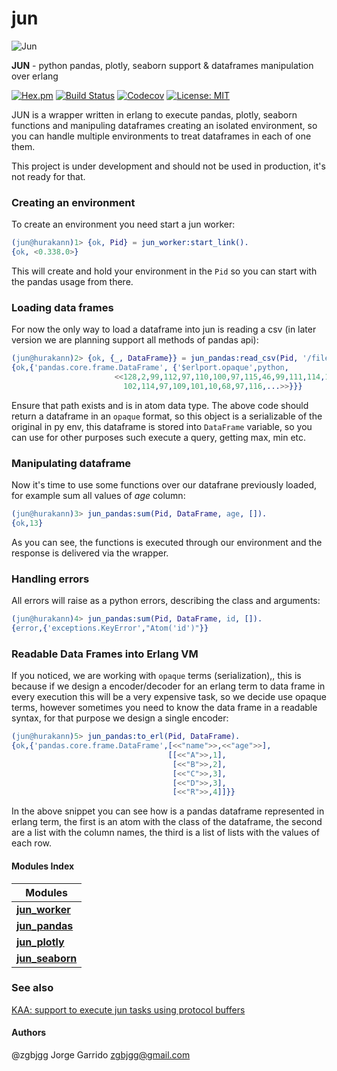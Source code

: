 # jun

![Jun](https://user-images.githubusercontent.com/1471055/28333993-51d90ad4-6bbf-11e7-98f2-16a9fd2844df.png)

**JUN** - python pandas, plotly, seaborn support & dataframes manipulation over erlang

[![Hex.pm](https://img.shields.io/hexpm/v/jun.svg)](https://hex.pm/packages/jun) 
[![Build Status](https://travis-ci.org/zgbjgg/jun.svg?branch=master)](https://travis-ci.org/zgbjgg/jun)
[![Codecov](https://img.shields.io/codecov/c/github/zgbjgg/jun.svg)](https://codecov.io/gh/zgbjgg/jun)
[![License: MIT](https://img.shields.io/github/license/zgbjgg/jun.svg)](https://raw.githubusercontent.com/zgbjgg/jun/master/LICENSE)

JUN is a wrapper written in erlang to execute pandas, plotly, seaborn functions and manipuling dataframes creating an isolated environment, so you can handle multiple environments to treat dataframes in each of one them.

This project is under development and should not be used in production, it's not ready for that.

### Creating an environment

To create an environment you need start a jun worker:

```erlang
(jun@hurakann)1> {ok, Pid} = jun_worker:start_link().
{ok, <0.338.0>}
```

This will create and hold your environment in the `Pid` so you can start with the pandas usage from there.

### Loading data frames

For now the only way to load a dataframe into jun is reading a csv (in later version we are planning support all methods of pandas api):

```erlang
(jun@hurakann)2> {ok, {_, DataFrame}} = jun_pandas:read_csv(Pid, '/file.csv').
{ok,{'pandas.core.frame.DataFrame', {'$erlport.opaque',python,
                       <<128,2,99,112,97,110,100,97,115,46,99,111,114,101,46,
                         102,114,97,109,101,10,68,97,116,...>>}}}
```

Ensure that path exists and is in atom data type. The above code should return a dataframe in an `opaque` format, so this object is a serializable of the original in py env,
this dataframe is stored into `DataFrame` variable, so you can use for other purposes such execute a query, getting max, min etc.

### Manipulating dataframe

Now it's time to use some functions over our datafrane previously loaded, for example sum all values of _age_ column:

```erlang
(jun@hurakann)3> jun_pandas:sum(Pid, DataFrame, age, []).
{ok,13}
```

As you can see, the functions is executed through our environment and the response is delivered via the wrapper.

### Handling errors

All errors will raise as a python errors, describing the class and arguments:

```erlang
(jun@hurakann)4> jun_pandas:sum(Pid, DataFrame, id, []). 
{error,{'exceptions.KeyError',"Atom('id')"}}
```

### Readable Data Frames into Erlang VM

If you noticed, we are working with `opaque` terms (serialization),, this is because if we design a encoder/decoder for an erlang term to data frame in every execution
this will be a very expensive task, so we decide use opaque terms, however sometimes you need to know the data frame in a readable syntax, for that purpose we design
a single encoder:

```erlang
(jun@hurakann)5> jun_pandas:to_erl(Pid, DataFrame).
{ok,{'pandas.core.frame.DataFrame',[<<"name">>,<<"age">>],
                                   [[<<"A">>,1],
                                    [<<"B">>,2],
                                    [<<"C">>,3],
                                    [<<"D">>,3],
                                    [<<"R">>,4]]}}
```

In the above snippet you can see how is a pandas dataframe represented in erlang term, the first is an atom with the class of the dataframe, the second are
a list with the column names, the third is a list of lists with the values of each row.

#### Modules Index

| **Modules** |
|-------------------------------------|
| **[jun_worker](docs/jun_worker.md)** |
| **[jun_pandas](docs/jun_pandas.md)** |
| **[jun_plotly](docs/jun_plotly.md)** |
| **[jun_seaborn]()** |

### See also

[KAA: support to execute jun tasks using protocol buffers](https://github.com/zgbjgg/kaa)

#### Authors

@zgbjgg Jorge Garrido <zgbjgg@gmail.com>
